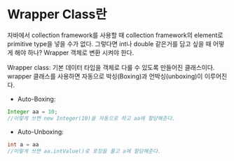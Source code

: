 # Wrapper Class란

자바에서 collection framework를 사용할 때 collection framework의 element로 primitive type을 넣을 수가 없다. 그렇다면 int나 double 같은거를 담고 싶을 때 어떻게 해야 하나? Wrapper 객체로 변환 시켜야 한다.

Wrapper class: 기본 데이터 타입을 객체로 다룰 수 있도록 만들어진 클래스이다. wrapper 클래스를 사용하면 자동으로 박싱(Boxing)과 언박싱(unboxing)이 이루어진다.

- Auto-Boxing:

```java
Integer aa = 10;
//이렇게 쓰면 new Integer(10)을 자동으로 하고 aa에 할당해준다.
```

- Auto-Unboxing:

```java
int a = aa
//이렇게 쓰면 aa.intValue()로 포장을 풀고 a에 할당해준다.
```